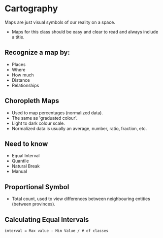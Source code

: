 

# Cartography

Maps are just visual symbols of our reality on a space.

- Maps for this class should be easy and clear to read and always include a title.

## Recognize a map by:


- Places
- Where
- How much 
- Distance
- Relationships

## Choropleth Maps

- Used to map percentages (normalized data).
- The same as 'graduated colour'.
- Light to dark colour scale.
- Normalized data is usually an average, number, ratio, fraction, etc.

## Need to know

- Equal Interval
- Quantile
- Natural Break
- Manual

## Proportional Symbol

- Total count, used to view differences between neighbouring entities (between provinces).

## Calculating Equal Intervals

```
interval = Max value - Min Value / # of classes
```





